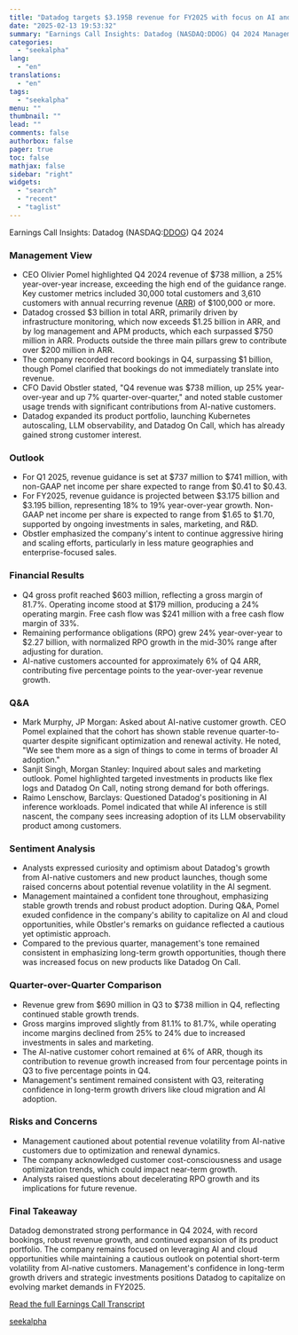 ```yaml
---
title: "Datadog targets $3.195B revenue for FY2025 with focus on AI and cloud opportunities"
date: "2025-02-13 19:53:32"
summary: "Earnings Call Insights: Datadog (NASDAQ:DDOG) Q4 2024 Management View CEO Olivier Pomel highlighted Q4 2024 revenue of $738 million, a 25% year-over-year increase, exceeding the high end of the guidance range. Key customer metrics included 30,000 total customers and 3,610 customers with annual recurring revenue (ARR) of $100,000 or more...."
categories:
  - "seekalpha"
lang:
  - "en"
translations:
  - "en"
tags:
  - "seekalpha"
menu: ""
thumbnail: ""
lead: ""
comments: false
authorbox: false
pager: true
toc: false
mathjax: false
sidebar: "right"
widgets:
  - "search"
  - "recent"
  - "taglist"
---
```


Earnings Call Insights: Datadog (NASDAQ:[DDOG](https://seekingalpha.com/symbol/DDOG "Datadog, Inc.")) Q4 2024

### Management View

* CEO Olivier Pomel highlighted Q4 2024 revenue of $738 million, a 25% year-over-year increase, exceeding the high end of the guidance range. Key customer metrics included 30,000 total customers and 3,610 customers with annual recurring revenue ([ARR](https://seekingalpha.com/symbol/ARR "ARMOUR Residential REIT, Inc.")) of $100,000 or more.
* Datadog crossed $3 billion in total ARR, primarily driven by infrastructure monitoring, which now exceeds $1.25 billion in ARR, and by log management and APM products, which each surpassed $750 million in ARR. Products outside the three main pillars grew to contribute over $200 million in ARR.
* The company recorded record bookings in Q4, surpassing $1 billion, though Pomel clarified that bookings do not immediately translate into revenue.
* CFO David Obstler stated, "Q4 revenue was $738 million, up 25% year-over-year and up 7% quarter-over-quarter," and noted stable customer usage trends with significant contributions from AI-native customers.
* Datadog expanded its product portfolio, launching Kubernetes autoscaling, LLM observability, and Datadog On Call, which has already gained strong customer interest.

### Outlook

* For Q1 2025, revenue guidance is set at $737 million to $741 million, with non-GAAP net income per share expected to range from $0.41 to $0.43.
* For FY2025, revenue guidance is projected between $3.175 billion and $3.195 billion, representing 18% to 19% year-over-year growth. Non-GAAP net income per share is expected to range from $1.65 to $1.70, supported by ongoing investments in sales, marketing, and R&D.
* Obstler emphasized the company's intent to continue aggressive hiring and scaling efforts, particularly in less mature geographies and enterprise-focused sales.

### Financial Results

* Q4 gross profit reached $603 million, reflecting a gross margin of 81.7%. Operating income stood at $179 million, producing a 24% operating margin. Free cash flow was $241 million with a free cash flow margin of 33%.
* Remaining performance obligations (RPO) grew 24% year-over-year to $2.27 billion, with normalized RPO growth in the mid-30% range after adjusting for duration.
* AI-native customers accounted for approximately 6% of Q4 ARR, contributing five percentage points to the year-over-year revenue growth.

### Q&A

* Mark Murphy, JP Morgan: Asked about AI-native customer growth. CEO Pomel explained that the cohort has shown stable revenue quarter-to-quarter despite significant optimization and renewal activity. He noted, "We see them more as a sign of things to come in terms of broader AI adoption."
* Sanjit Singh, Morgan Stanley: Inquired about sales and marketing outlook. Pomel highlighted targeted investments in products like flex logs and Datadog On Call, noting strong demand for both offerings.
* Raimo Lenschow, Barclays: Questioned Datadog's positioning in AI inference workloads. Pomel indicated that while AI inference is still nascent, the company sees increasing adoption of its LLM observability product among customers.

### Sentiment Analysis

* Analysts expressed curiosity and optimism about Datadog's growth from AI-native customers and new product launches, though some raised concerns about potential revenue volatility in the AI segment.
* Management maintained a confident tone throughout, emphasizing stable growth trends and robust product adoption. During Q&A, Pomel exuded confidence in the company's ability to capitalize on AI and cloud opportunities, while Obstler's remarks on guidance reflected a cautious yet optimistic approach.
* Compared to the previous quarter, management's tone remained consistent in emphasizing long-term growth opportunities, though there was increased focus on new products like Datadog On Call.

### Quarter-over-Quarter Comparison

* Revenue grew from $690 million in Q3 to $738 million in Q4, reflecting continued stable growth trends.
* Gross margins improved slightly from 81.1% to 81.7%, while operating income margins declined from 25% to 24% due to increased investments in sales and marketing.
* The AI-native customer cohort remained at 6% of ARR, though its contribution to revenue growth increased from four percentage points in Q3 to five percentage points in Q4.
* Management's sentiment remained consistent with Q3, reiterating confidence in long-term growth drivers like cloud migration and AI adoption.

### Risks and Concerns

* Management cautioned about potential revenue volatility from AI-native customers due to optimization and renewal dynamics.
* The company acknowledged customer cost-consciousness and usage optimization trends, which could impact near-term growth.
* Analysts raised questions about decelerating RPO growth and its implications for future revenue.

### Final Takeaway

Datadog demonstrated strong performance in Q4 2024, with record bookings, robust revenue growth, and continued expansion of its product portfolio. The company remains focused on leveraging AI and cloud opportunities while maintaining a cautious outlook on potential short-term volatility from AI-native customers. Management's confidence in long-term growth drivers and strategic investments positions Datadog to capitalize on evolving market demands in FY2025.

[Read the full Earnings Call Transcript](https://seekingalpha.com/symbol/DDOG/earnings/transcripts)

[seekalpha](https://seekingalpha.com/news/4407906-datadog-targets-3_195b-revenue-for-fy2025-with-focus-on-ai-and-cloud-opportunities)

